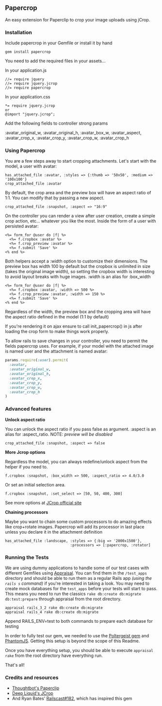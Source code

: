 
## Papercrop
An easy extension for Paperclip to crop your image uploads using jCrop.

### Installation
Include papercrop in your Gemfile or install it by hand

    gem install papercrop

You need to add the required files in your assets...

In your application.js

    //= require jquery
    //= require jquery.jcrop
    //= require papercrop

In your application.css

    *= require jquery.jcrop
    or
    @import "jquery.jcrop";

Add the following fields to controller strong params

   :avatar_original_w, :avatar_original_h, :avatar_box_w, :avatar_aspect, :avatar_crop_x, :avatar_crop_y, :avatar_crop_w, :avatar_crop_h

### Using Papercrop
You are a few steps away to start cropping attachments. Let's start with the model, a user with avatar:

    has_attached_file :avatar, :styles => {:thumb => '50x50', :medium => '100x100'}
    crop_attached_file :avatar
    
By default, the crop area and the preview box will have an aspect ratio of 1:1. 
You can modify that by passing a new aspect.

    crop_attached_file :snapshot, :aspect => "16:9"
    
On the controller you can render a view after user creation, create a simple crop action, etc... whatever you like the most. Inside the form of a user with persisted avatar:

    <%= form_for @user do |f| %>
      <%= f.cropbox :avatar %>
      <%= f.crop_preview :avatar %>
      <%= f.submit 'Save' %>
    <% end %>
    
Both helpers accept a :width option to customize their dimensions. The preview box has width 100 by default but the cropbox is unlimited in size (takes the original image width), so setting the cropbox width is interesting to avoid layout breaks with huge images. :width is an alias for :box_width

    <%= form_for @user do |f| %>
      <%= f.cropbox :avatar, :width => 500 %>
      <%= f.crop_preview :avatar, :width => 150 %>
      <%= f.submit 'Save' %>
    <% end %>
    
Regardless of the width, the preview box and the cropping area will have the aspect ratio defined in the model (1:1 by default)  

If you're rendering it on ajax ensure to call init_papercrop() in js after loading the crop form to make things work properly.  

To allow rails to save changes in your controller, you need to permit the fields papercrop uses. For example, if your model with the attached image is named user and the attachment is named avatar:

```ruby
params.require(:user).permit(
  :avatar, 
  :avatar_original_w, 
  :avatar_original_h,
  :avatar_crop_x, 
  :avatar_crop_y, 
  :avatar_crop_w, 
  :avatar_crop_h
)
```

### Advanced features

**Unlock aspect ratio**

You can unlock the aspect ratio if you pass false as argument. :aspect is an alias for :aspect_ratio. NOTE: *preview will be disabled*

    crop_attached_file :snapshot, :aspect => false

**More Jcrop options**

Regardless the model, you can always redefine/unlock aspect from the helper if you need to.

    f.cropbox :snapshot, :box_width => 500, :aspect_ratio => 4.0/3.0

Or set an initial selection area.

    f.cropbox :snapshot, :set_select => [50, 50, 400, 300]

See more options at [JCrop official site](http://deepliquid.com/content/Jcrop_Manual.html)

**Chaining processors**

Maybe you want to chain some custom processors to do amazing effects like crop+rotate images. Papercrop will add its processor in last place unless you declare it in the attachment definition

    has_attached_file :landscape, :styles => {:big => '2000x1500'}, 
                                  :processors => [:papercrop, :rotator]

### Running the Tests

We are using dummy applications to handle some of our test cases with different Gemfiles using [Appraisal](https://github.com/thoughtbot/appraisal). You can find them in the `/test_apps` directory and should be able to run them as a regular Rails app _(using the `rails s` command)_ if you're interested in taking a look. You may need to create mock databases for the `test_apps` before your tests will start to pass. This means you need to run the classics `rake db:create db:migrate db:test:prepare` through appraisal from the root directory.

    appraisal rails_3_2 rake db:create db:migrate
    appraisal rails_4 rake db:create db:migrate

Append RAILS_ENV=test to both commands to prepare each database for testing

In order to fully test our gem, we needed to use the [Poltergeist gem](https://github.com/teampoltergeist/poltergeist) and [PhantomJS](http://phantomjs.org/). Getting this setup is beyond the scope of this Readme.

Once you have everything setup, you should be able to execute `appraisal rake` from the root directory have everything run.

That's all!

### Credits and resources
* [Thoughtbot's Paperclip](https://github.com/thoughtbot/paperclip/)
* [Deep Liquid's JCrop](http://deepliquid.com/content/Jcrop.html)
* And Ryan Bates' [Railscast#182](http://railscasts.com/episodes/182-cropping-images/), which has inspired this gem
